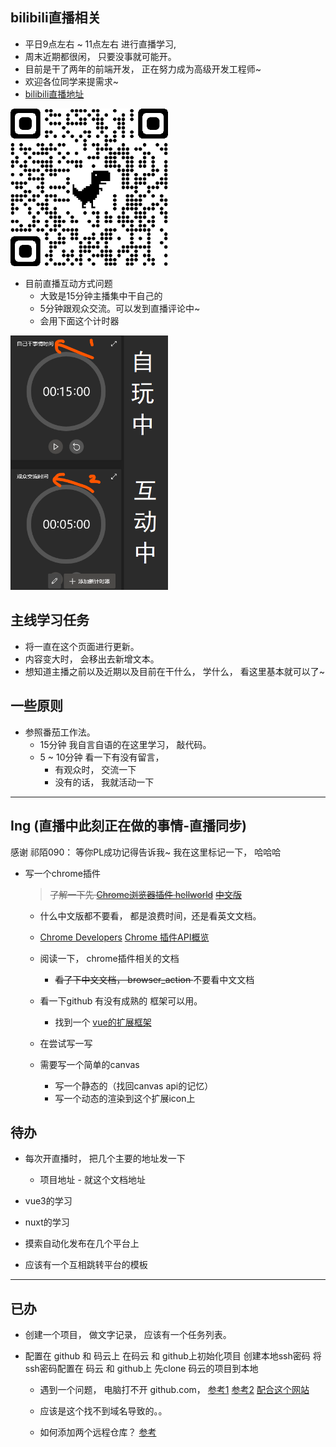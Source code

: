 
## bilibili直播相关
 - 平日9点左右 ~ 11点左右 进行直播学习,
 - 周末近期都很闲， 只要没事就可能开。
 - 目前是干了两年的前端开发，
正在努力成为高级开发工程师~
 - 欢迎各位同学来提需求~
 - [bilibili直播地址](https://live.bilibili.com/22950505)

 <img alt="bilibili直播地址" src="./qrcode_live.bilibili.com.png" width="50%" height="50%" />

 - 目前直播互动方式问题
   - 大致是15分钟主播集中干自己的
   - 5分钟跟观众交流。可以发到直播评论中~
   - 会用下面这个计时器

<img alt="番茄时钟" src="./fanqie-timer.png" width="50%" height="50%" />

## 主线学习任务
- 将一直在这个页面进行更新。
- 内容变大时， 会移出去新增文本。
- 想知道主播之前以及近期以及目前在干什么， 学什么，
看这里基本就可以了~
## 一些原则
 - 参照番茄工作法。 
    - 15分钟 我自言自语的在这里学习， 敲代码。
    - 5 ~ 10分钟 看一下有没有留言， 
       - 有观众时， 交流一下
       - 没有的话， 我就活动一下
---
## Ing (直播中此刻正在做的事情-直播同步)
感谢 祁陌090： 等你PL成功记得告诉我~ 我在这里标记一下， 哈哈哈

- 写一个chrome插件
  > <del> 了解一下先 
  [Chrome浏览器插件 hellworld](https://www.jianshu.com/p/51c650f98d9c)</del>
  <del>[中文版](http://chrome.cenchy.com/)</del>
  - 什么中文版都不要看， 都是浪费时间，还是看英文文档。
  - [Chrome Developers](https://developer.chrome.com/)
  [Chrome 插件API概览](https://developer.chrome.com/extensions/api_index)

  - 阅读一下， chrome插件相关的文档
    -  <del> 看了下中文文档， browser_action </del> 不要看中文文档
  - 看一下github 有没有成熟的 框架可以用。
    - 找到一个 [vue的扩展框架](https://github.com/mubaidr/vue-chrome-extension-boilerplate)
  - 在尝试写一写

  - 需要写一个简单的canvas 
    - 写一个静态的（找回canvas api的记忆）
    - 写一个动态的渲染到这个扩展icon上

## 待办
- 每次开直播时， 把几个主要的地址发一下
  - 项目地址 - 就这个文档地址

- vue3的学习

- nuxt的学习

- 摸索自动化发布在几个平台上

- 应该有一个互相跳转平台的模板



---
## 已办
- 创建一个项目， 做文字记录，
应该有一个任务列表。

- 配置在 github 和 码云上
   在码云 和 github上初始化项目
   创建本地ssh密码
   将ssh密码配置在 码云 和 github上
   先clone 码云的项目到本地
   - 遇到一个问题， 电脑打不开 github.com， 
   [参考1](https://blog.csdn.net/qq_35572368/article/details/104564497)
   [参考2](https://blog.csdn.net/yangfan8805/article/details/81433689)
   [配合这个网站](https://www.ipaddress.com/)
   - 应该是这个找不到域名导致的。。

   - 如何添加两个远程仓库？ [参考](https://blog.csdn.net/gggg989898/article/details/108639631)

